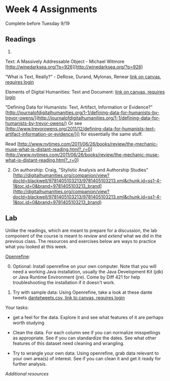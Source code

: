 # Week 4 Assignments

Complete before Tuesday 9/19

## Readings
1. 
Text: A Massively Addressable Object - Michael Witmore [http://winedarksea.org/?p=926](http://winedarksea.org/?p=926) 

“What is Text, Really?” - DeRose, Durand, Mylonas, Renear [link on canvas, requires login](https://fsu.instructure.com/courses/97324/files?preview=5869379)

Elements of Digital Humanities: Text and Document: [link on canvas, requires login](https://fsu.instructure.com/courses/97324/files?preview=5869378)

"Defining Data for Humanists: Text, Artifact, Information or Evidence?" [http://journalofdigitalhumanities.org/1-1/defining-data-for-humanists-by-trevor-owens/](http://journalofdigitalhumanities.org/1-1/defining-data-for-humanists-by-trevor-owens/) Or see [http://www.trevorowens.org/2011/12/defining-data-for-humanists-text-artifact-information-or-evidence/]() for essentially the same stuff.

Read [http://www.nytimes.com/2011/06/26/books/review/the-mechanic-muse-what-is-distant-reading.html?_r=0](http://www.nytimes.com/2011/06/26/books/review/the-mechanic-muse-what-is-distant-reading.html?_r=0)

2. On authorship: Craig, "Stylistic Analysis and Authorship Studies" [http://digitalhumanities.org/companion/view?docId=blackwell/9781405103213/9781405103213.xml&chunk.id=ss1-4-1&toc.id=0&brand=9781405103213_brand](http://digitalhumanities.org/companion/view?docId=blackwell/9781405103213/9781405103213.xml&chunk.id=ss1-4-1&toc.id=0&brand=9781405103213_brand)


## Lab

Unlike the readings, which are meant to prepare for a discussion, the lab component of the course is meant to *review* and *extend* what we did in the previous class. The resources and exercises below are ways to practice what you looked at this week. 

[Openrefine](http://openrefine.org/):

0. Optional: Install openrefine on your own computer. Note that you will need a working Java installation, usually the Java Development Kit (jdk) or Java Runtime Environment (jre). Come by Diff 421 for help troubleshooting the installation if it doesn't work.

1. Try with sample data: Using Openrefine, take a look at these dante tweets [dantetweets.csv, link to canvas, requires login](https://fsu.instructure.com/courses/97324/files?preview=5869395)

Your tasks:
- get a feel for the data. Explore it and see what features of it are perhaps worth studying

- Clean the data. For each column see if you can normalize misspellings as appropriate. See if you can standardize the dates. See what other features of this dataset need cleaning and wrangling.

- Try to wrangle your own data: Using openrefine, grab data relevant to your own area(s) of interest. See if you can clean it and get it ready for further analysis. 


*Additional resources*

